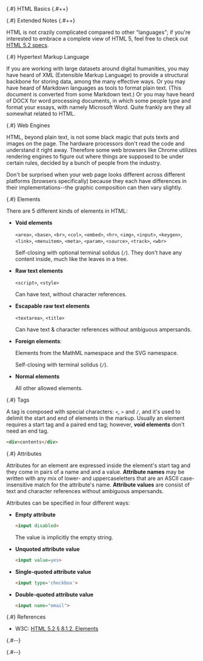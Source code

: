 
{.#} HTML Basics
{.#++}

{.#} Extended Notes
{.#++}

HTML is not crazily complicated compared to other <q>languages</q>; if you're interested to embrace a complete view of HTML 5, feel free to check out [HTML 5.2 specs](https://www.w3.org/TR/html52/).

{.#} Hypertext Markup Language

If you are working with large datasets around digital humanities, you may have heard of XML (Extensible Markup Language) to provide a structural backbone for storing data, among the many effective ways. Or you may have heard of Markdown languages as tools to format plain text. (This document is converted from some Markdown text.) Or you may have heard of DOCX for word processing documents, in which some people type and format your essays, with namely Microsoft Word. Quite frankly are they all somewhat related to HTML.

{.#} Web Engines

HTML, beyond plain text, is not some black magic that puts texts and images on the page. The hardware processors don't read the code and understand it right away. Therefore some web browsers like Chrome utilizes rendering engines to figure out where things are supposed to be under certain rules, decided by a bunch of people from the industry.

Don't be surprised when your web page looks different across different platforms (browsers specifically) because they each have differences in their implementations--the graphic composition can then vary slightly.

{.#} Elements

There are 5 different kinds of elements in HTML:

- **Void elements**

    `<area>`, `<base>`, `<br>`, `<col>`, `<embed>`, `<hr>`, `<img>`, `<input>`, `<keygen>`, `<link>`, `<menuitem>`, `<meta>`, `<param>`, `<source>`, `<track>`, `<wbr>`

    Self-closing with optional terminal solidus (`/`). They don't have any content inside, much like the leaves in a tree.

- **Raw text elements**

    `<script>`, `<style>`

    Can have text, without character references.

- **Escapable raw text elements**

    `<textarea>`, `<title>`

    Can have text & character references without ambiguous ampersands.

- **Foreign elements**:

    Elements from the MathML namespace and the SVG namespace.

    Self-closing with terminal solidus (`/`).

- **Normal elements**

    All other allowed elements.

{.#} Tags

A tag is composed with special characters: `<`, `>` and `/`, and it's used to delimit the start and end of elements in the markup. Usually an element requires a start tag and a paired end tag; however, **void elements** don't need an end tag.

```html
<div>contents</div>
```

{.#} Attributes

Attributes for an element are expressed inside the element's start tag and they come in pairs of a name and and a value. **Attribute names** may be written with any mix of lower- and uppercaseletters that are an ASCII case-insensitive match for the attribute's name. **Attribute values** are consist of text and character references without ambiguous ampersands.

Attributes can be specified in four different ways:

- **Empty attribute**

    ```html
    <input disabled>
    ```

    The value is implicitly the empty string.

- **Unquoted attribute value**

    ```html
    <input value=yes>
    ```

- **Single-quoted attribute value**

    ```html
    <input type='checkbox'>
    ```

- **Double-quoted attribute value**

    ```html
    <input name="email">
    ```

{.#} References

- W3C: [HTML 5.2 § 8.1.2. Elements](https://www.w3.org/TR/html52/syntax.html#writing-html-documents-elements)

{.#--}

{.#--}
